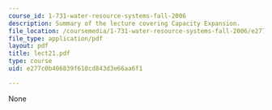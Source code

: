 ```yaml
---
course_id: 1-731-water-resource-systems-fall-2006
description: Summary of the lecture covering Capacity Expansion.
file_location: /coursemedia/1-731-water-resource-systems-fall-2006/e277c0b406839f610cd843d3e66aa6f1_lect21.pdf
file_type: application/pdf
layout: pdf
title: lect21.pdf
type: course
uid: e277c0b406839f610cd843d3e66aa6f1

---
```

None